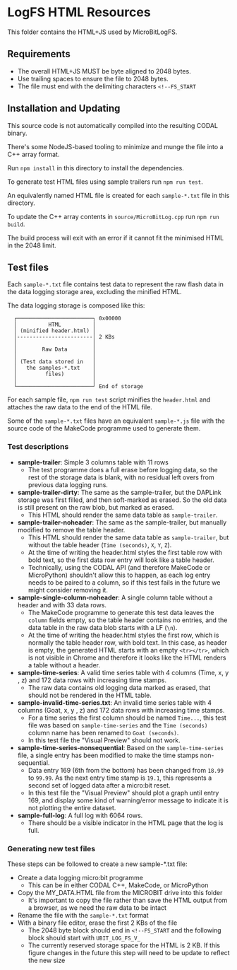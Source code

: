 # LogFS HTML Resources

This folder contains the HTML+JS used by MicroBitLogFS.

## Requirements

- The overall HTML+JS MUST be byte aligned to 2048 bytes.
- Use trailing spaces to ensure the file to 2048 bytes.
- The file must end with the delimiting characters `<!--FS_START`

## Installation and Updating

This source code is not automatically compiled into the resulting CODAL binary.

There's some NodeJS-based tooling to minimize and munge the file into a C++ array format.

Run `npm install` in this directory to install the dependencies.

To generate test HTML files using sample trailers run `npm run test`.

An equivalently named HTML file is created for each `sample-*.txt` file in this directory.

To update the C++ array contents in `source/MicroBitLog.cpp` run `npm run build`.

The build process will exit with an error if it cannot fit the minimised HTML in the 2048 limit.

## Test files

Each `sample-*.txt` file contains test data to represent the raw flash data in
the data logging storage area, excluding the minified HTML.

The data logging storage is composed like this:

```
  ┌────────────────────────┐ 0x00000
  │          HTML          │
  │ (minified header.html) │
  │------------------------│ 2 KBs
  │                        │
  │        Raw Data        │
  │                        │
  │ (Test data stored in   │
  │   the samples-*.txt    │
  │         files)         │
  │                        │
  └────────────────────────┘ End of storage
```

For each sample file, `npm run test` script minifies the `header.html` and
attaches the raw data to the end of the HTML file.

Some of the `sample-*.txt` files have an equivalent `sample-*.js` file with the
source code of the MakeCode programme used to generate them.

### Test descriptions

- **sample-trailer**: Simple 3 columns table with 11 rows
    - The test programme does a full erase before logging data, so the rest of
      the storage data is blank, with no residual left overs from
      previous data logging runs.
- **sample-trailer-dirty**: The same as the sample-trailer, but the DAPLink
  storage was first filled, and then soft-marked as erased. So the old data is
  still present on the raw blob, but marked as erased.
    - This HTML should render the same data table as `sample-trailer`.
- **sample-trailer-noheader**: The same as the sample-trailer, but manually
  modified to remove the table header.
    - This HTML should render the same data table as `sample-trailer`, but
      without the table header (`Time (seconds)`, `X`, `Y`, `Z`).
    - At the time of writing the header.html styles the first table row with
      bold text, so the first data row entry will look like a table header.
    - Technically, using the CODAL API (and therefore MakeCode or MicroPython)
      shouldn't allow this to happen, as each log entry needs to be paired to a
      column, so if this test fails in the future we might consider removing it.
- **sample-single-column-noheader**: A single column table without a header
  and with 33 data rows.
    - The MakeCode programme to generate this test data leaves the `column`
      fields empty, so the table header contains no entries, and the data table
      in the raw data blob starts with a LF (`\n`).
    - At the time of writing the header.html styles the first row, which is
      normally the table header row, with bold text.
      In this case, as header is empty, the generated HTML starts with an empty
      `<tr></tr>`, which is not visible in Chrome and therefore it looks like
      the HTML renders a table without a header.
- **sample-time-series**: A valid time series table with 4 columns (Time, x,
  y , z) and 172 data rows with increasing time stamps.
    - The raw data contains old logging data marked as erased, that should not
      be rendered in the HTML table.
- **sample-invalid-time-series.txt**: An invalid time series table with 4
  columns (Goat, x, y , z) and 172 data rows with increasing time stamps.
    - For a time series the first column should be named `Time...`, this test
      file was based on `sample-time-series` and the `Time (seconds)` column
      name has been renamed to `Goat (seconds)`.
    - In this test file the "Visual Preview" should not work.
- **sample-time-series-nonsequential**: Based on the `sample-time-series` file,
  a single entry has been modified to make the time stamps non-sequential.
    - Data entry 169 (6th from the bottom) has been changed from `18.99` to
      `99.99`. As the next entry time stamp is `19.1`, this represents a second
      set of logged data after a micro:bit reset.
    - In this test file the "Visual Preview" should plot a graph until entry
      169, and display some kind of warning/error message to indicate it is
      not plotting the entire dataset.
- **sample-full-log**: A full log with 6064 rows.
    - There should be a visible indicator in the HTML page that the log is full.

### Generating new test files

These steps can be followed to create a new sample-*.txt file:
- Create a data logging micro:bit programme
    - This can be in either CODAL C++, MakeCode, or MicroPython
- Copy the MY_DATA.HTML file from the MICROBIT drive into this folder
    - It's important to copy the file rather than save the HTML output from
      a browser, as we need the raw data to be intact
- Rename the file with the `sample-*.txt` format
- With a binary file editor, erase the first 2 KBs of the file
    - The 2048 byte block should end in `<!--FS_START` and the following block
      should start with `UBIT_LOG_FS_V_`
    - The currently reserved storage space for the HTML is 2 KB. If this figure
      changes in the future this step will need to be update to reflect the new
      size
